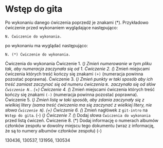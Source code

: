#  Wstęp do gita

Po wykonaniu danego ćwiczenia poprzedź je znakami (\*).
Przykładowo ćwiczenie przed wykonaniem wyglądające następująco:

```
N. Ćwiczenie do wykonania.
```

po wykonaniu ma wyglądać następująco:

```
N. (*) Ćwiczenie do wykonania.
```

Ćwiczenia do wykonania
Ćwiczenie 1. (*) Zmień numerowanie w tym pliku tak, aby numeracja zaczynała się od 1.
Ćwiczenie 2. (*) Zmień miejscami ćwiczenia których treść kończy się znakami `(+)` (numeracja powinna pozostać poprawna).
Ćwiczenie 3. (*) Zmień punkty w taki sposób aby ich treść zamiast zaczynać się od numeru ćwiczenia `N.` zaczynała się od słów `Ćwiczenie N.`. (+)
Ćwiczenie 4. (*) Zmień miejscami ćwiczenia których treść kończy się znakami `(-)` (numeracja powinna pozostać poprawna).
Ćwiczenie 5. (*) Zmień listę w taki sposób, aby zdania zaczynały się z wielkiej litery (sama treść ćwiczenia ma się zaczynać z wielkiej litery, nie słowa `Ćwiczenie N`). (+)
Ćwiczenie 6. (*) Zmień nagłówek z `git-intro` na `Wstęp do gita`. (-) (*)
Ćwiczenie 7. (*) Dodaj słowa `Ćwiczenia do wykonania` przed listą ćwiczeń.
Ćwiczenie 8. (*) Dodaj informację o numerach albumów członków zespołu w dowolny miejscu tego dokumentu (wraz z informację, że są to numery albumów członków zespołu) (-)

130436, 130537, 131956, 130534



